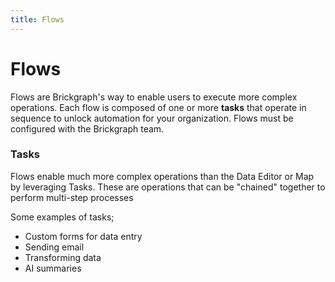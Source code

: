 ```yaml
---
title: Flows
---
```


# Flows

Flows are Brickgraph's way to enable users to execute more complex operations. Each flow is composed of one or more **tasks** that operate in sequence to unlock automation for your organization. Flows must be configured with the Brickgraph team.

### Tasks

Flows enable much more complex operations than the Data Editor or Map by leveraging Tasks. These are operations that can be "chained" together to perform multi-step processes

Some examples of tasks;

- Custom forms for data entry
- Sending email
- Transforming data
- AI summaries

